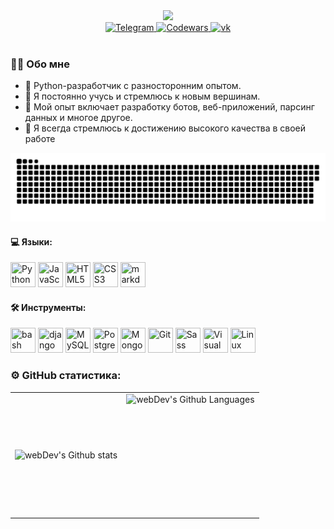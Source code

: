 <div id="header" align="center">
  <img src="https://media.giphy.com/media/zhYSVCirREeIZtONCI/giphy.gif" width="150"/>
</div>

<div id="badges" align="center">
  <a href="https://t.me/GepardXXX">
    <img src="https://img.shields.io/badge/Telegram-2CA5E0?style=for-the-badge&logo=telegram&logoColor=white" alt="Telegram"/>
  </a>
  <a href="https://www.codewars.com/users/GepardJr">
    <img src="https://img.shields.io/badge/Codewars-B1361E?style=for-the-badge&logo=Codewars&logoColor=white" alt="Codewars"/>
  </a>
  <a href="https://vk.com/id376377529">
    <img src="https://img.shields.io/badge/вконтакте-%232E87FB.svg?&style=for-the-badge&logo=vk&logoColor=white" alt="vk"/>
  </a>
</div>


<div align="center"><img src="https://komarev.com/ghpvc/?username=GepardXXX&style=flat-square&color=blue" alt=""/>
</div>


### __👨‍💻 Обо мне__
- 🐍 Python-разработчик с разносторонним опытом.
- 🚀 Я постоянно учусь и стремлюсь к новым вершинам.
- 💼  Мой опыт включает разработку ботов, веб-приложений, парсинг данных и многое другое.
- 🌟 Я всегда стремлюсь к достижению высокого качества в своей работе

<div align="center"><img src="https://raw.githubusercontent.com/GepardXXX/GepardXXX/main/github-snake.svg" alt=""/>
</div>

#### __💻 Языки__:
<div>
  <img src="https://cdn.jsdelivr.net/gh/devicons/devicon/icons/python/python-original.svg" width="40" height="40" title="Python"/>
  <img src="https://cdn.jsdelivr.net/gh/devicons/devicon/icons/javascript/javascript-original.svg" width="40" height="40" title="JavaScript"/>
  <img src="https://cdn.jsdelivr.net/gh/devicons/devicon/icons/html5/html5-original.svg" width="40" height="40" title="HTML5"/>
  <img src="https://cdn.jsdelivr.net/gh/devicons/devicon/icons/css3/css3-original.svg" width="40" height="40" title="CSS3"/>
  <img src="https://cdn.jsdelivr.net/gh/devicons/devicon/icons/markdown/markdown-original.svg" width="40" height="40" title="markdown"/>
</div>

#### __🛠️ Инструменты__:
<div>
  <img src="https://cdn.jsdelivr.net/gh/devicons/devicon/icons/bash/bash-original.svg" width="40" height="40" title="bash"/>
  <img src="https://cdn.jsdelivr.net/gh/devicons/devicon/icons/django/django-plain.svg" width="40" height="40" title="django"/>
  <img src="https://cdn.jsdelivr.net/gh/devicons/devicon/icons/mysql/mysql-original.svg" width="40" height="40" title="MySQL"/>
  <img src="https://cdn.jsdelivr.net/gh/devicons/devicon/icons/postgresql/postgresql-original.svg" width="40" height="40" title="PostgreSQL"/>
  <img src="https://cdn.jsdelivr.net/gh/devicons/devicon/icons/mongodb/mongodb-original.svg"  width="40" height="40" title="MongoDB"/>
  <img src="https://cdn.jsdelivr.net/gh/devicons/devicon/icons/git/git-original.svg" width="40" height="40" title="Git"/>
  <img src="https://cdn.jsdelivr.net/gh/devicons/devicon/icons/sass/sass-original.svg" width="40" height="40" title="Sass"/>
  <img src="https://cdn.jsdelivr.net/gh/devicons/devicon/icons/vscode/vscode-original.svg" width="40" height="40" title="Visual Studio" />
  <img src="https://cdn.jsdelivr.net/gh/devicons/devicon/icons/linux/linux-original.svg" width="40" height="40" title="Linux" />
</div>

### __⚙️ GitHub статистика__:
<table>
  <tr>
    <td>
      <img align="left" src="https://streak-stats.demolab.com/?user=GepardXXX&theme=dark" alt="webDev's Github stats" />
    </td>
    <td>
      <img height="195px" align="right" alt="webDev's Github Languages" src="https://github-readme-stats.vercel.app/api/top-langs/?username=GepardXXX&layout=compact&theme=dark" />
    </td>
  </tr>
</table>